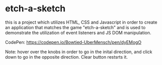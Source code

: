 # etch-a-sketch

this is a project which utilizes HTML, CSS and Javascript in order to create
an application that matches the game "etch-a-sketch" and is used to demonstrate
the utilization of event listeners and JS DOM manipulation.


CodePen: https://codepen.io/Bowtied-UberMensch/pen/dyEMogO

Note: hover over the knobs in order to go in the inital direction, and click down to go in the opposite direction. Clear button restsrts it.
